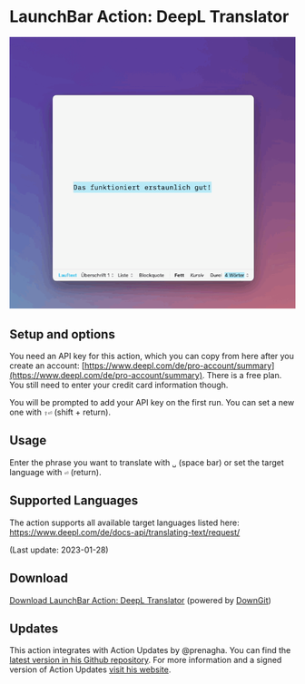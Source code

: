 # LaunchBar Action: DeepL Translator

<img src="01.gif" width="776"/> 

## Setup and options

You need an API key for this action, which you can copy from here after you create an account: [https://www.deepl.com/de/pro-account/summary](https://www.deepl.com/de/pro-account/summary). There is a free plan. You still need to enter your credit card information though.

You will be prompted to add your API key on the first run. You can set a new one with `⇧⏎` (shift + return).

## Usage

Enter the phrase you want to translate with `␣` (space bar) or set the target language with `⏎` (return).

## Supported Languages

The action supports all available target languages listed here: 
https://www.deepl.com/de/docs-api/translating-text/request/ 

(Last update: 2023-01-28)

## Download

[Download LaunchBar Action: DeepL Translator](https://minhaskamal.github.io/DownGit/#/home?url=https://github.com/Ptujec/LaunchBar/tree/master/DeepL-Action) (powered by [DownGit](https://github.com/MinhasKamal/DownGit))

## Updates

This action integrates with Action Updates by @prenagha. You can find the [latest version in his Github repository](https://github.com/prenagha/launchbar). For more information and a signed version of Action Updates [visit his website](https://renaghan.com/launchbar/action-updates/).